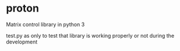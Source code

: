 # proton
Matrix control library in python 3

test.py as only to test that library is working properly or not during the development
